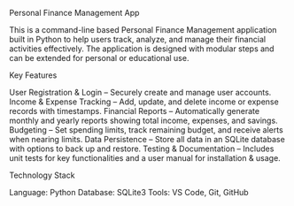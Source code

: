 Personal Finance Management App

This is a command-line based Personal Finance Management application built in Python to help users track, analyze, and manage their financial activities effectively. The application is designed with modular steps and can be extended for personal or educational use.

Key Features

User Registration & Login – Securely create and manage user accounts.
Income & Expense Tracking – Add, update, and delete income or expense records with timestamps.
Financial Reports – Automatically generate monthly and yearly reports showing total income, expenses, and savings.
Budgeting – Set spending limits, track remaining budget, and receive alerts when nearing limits.
Data Persistence – Store all data in an SQLite database with options to back up and restore.
Testing & Documentation – Includes unit tests for key functionalities and a user manual for installation & usage.

Technology Stack

Language: Python
Database: SQLite3
Tools: VS Code, Git, GitHub
